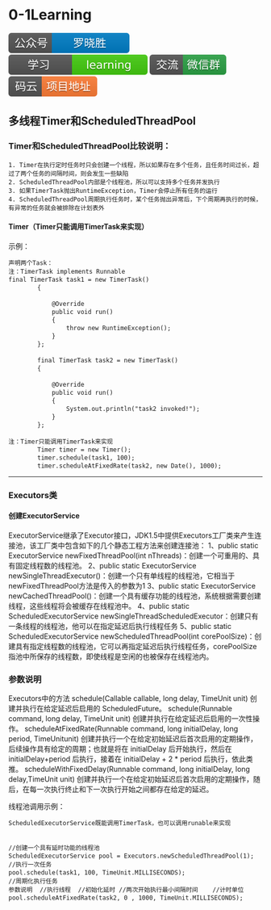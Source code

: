 # 0-1Learning

![alt text](../../static/common/svg/luoxiaosheng.svg "公众号")
![alt text](../../static/common/svg/luoxiaosheng_learning.svg "学习")
![alt text](../../static/common/svg/luoxiaosheng_wechat.svg "微信")
![alt text](../../static/common/svg/luoxiaosheng_gitee.svg "码云")

## 多线程Timer和ScheduledThreadPool


### Timer和ScheduledThreadPool比较说明：
    1. Timer在执行定时任务时只会创建一个线程，所以如果存在多个任务，且任务时间过长，超过了两个任务的间隔时间，则会发生一些缺陷
    2. ScheduledThreadPool内部是个线程池，所以可以支持多个任务并发执行
    3. 如果TimerTask抛出RuntimeException，Timer会停止所有任务的运行
    4. ScheduledThreadPool周期执行任务时，某个任务抛出异常后，下个周期再执行的时候，有异常的任务就会被排除在计划表外
    
#### Timer（Timer只能调用TimerTask来实现）
示例：
~~~~
声明两个Task：
注：TimerTask implements Runnable 
final TimerTask task1 = new TimerTask()  
        {  
  
            @Override  
            public void run()  
            {  
                throw new RuntimeException();  
            }  
        };  
  
        final TimerTask task2 = new TimerTask()  
        {  
  
            @Override  
            public void run()  
            {  
                System.out.println("task2 invoked!");  
            }  
        };  

注：Timer只能调用TimerTask来实现
        Timer timer = new Timer();  
        timer.schedule(task1, 100);  
        timer.scheduleAtFixedRate(task2, new Date(), 1000);  
~~~~


---
### Executors类

#### 创建ExecutorService
ExecutorService继承了Executor接口，JDK1.5中提供Executors工厂类来产生连接池，该工厂类中包含如下的几个静态工程方法来创建连接池：
1、public static ExecutorService newFixedThreadPool(int nThreads)：创建一个可重用的、具有固定线程数的线程池。
2、public static ExecutorService newSingleThreadExecutor()：创建一个只有单线程的线程池，它相当于newFixedThreadPool方法是传入的参数为1
3、public static ExecutorService newCachedThreadPool()：创建一个具有缓存功能的线程池，系统根据需要创建线程，这些线程将会被缓存在线程池中。
4、public static ScheduledExecutorService newSingleThreadScheduledExecutor：创建只有一条线程的线程池，他可以在指定延迟后执行线程任务
5、public static ScheduledExecutorService newScheduledThreadPool(int corePoolSize)：创建具有指定线程数的线程池，它可以再指定延迟后执行线程任务，corePoolSize指池中所保存的线程数，即使线程是空闲的也被保存在线程池内。

### 参数说明
Executors中的方法
schedule(Callable<V> callable, long delay, TimeUnit unit)
         创建并执行在给定延迟后启用的 ScheduledFuture。
schedule(Runnable command, long delay, TimeUnit unit)
         创建并执行在给定延迟后启用的一次性操作。
scheduleAtFixedRate(Runnable command, long initialDelay, long period, TimeUnitunit)
         创建并执行一个在给定初始延迟后首次启用的定期操作，后续操作具有给定的周期；也就是将在 initialDelay 后开始执行，然后在initialDelay+period 后执行，接着在 initialDelay + 2 * period 后执行，依此类推。
scheduleWithFixedDelay(Runnable command, long initialDelay, long delay,TimeUnit unit)
         创建并执行一个在给定初始延迟后首次启用的定期操作，随后，在每一次执行终止和下一次执行开始之间都存在给定的延迟。



线程池调用示例：  
~~~~
ScheduledExecutorService既能调用TimerTask，也可以调用runable来实现


//创建一个具有延时功能的线程池
ScheduledExecutorService pool = Executors.newScheduledThreadPool(1);
//执行一次任务
pool.schedule(task1, 100, TimeUnit.MILLISECONDS);
//周期化执行任务
参数说明  //执行线程  //初始化延时 //两次开始执行最小间隔时间	//计时单位
pool.scheduleAtFixedRate(task2, 0 , 1000, TimeUnit.MILLISECONDS);

~~~~